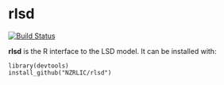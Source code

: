# rlsd

[![Build Status](https://travis-ci.org/NZRLIC/rlsd.svg?branch=master)](https://travis-ci.org/NZRLIC/rlsd)

**rlsd** is the R interface to the LSD model. It can be installed with:

    library(devtools)
    install_github("NZRLIC/rlsd")
